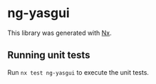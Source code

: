 # ng-yasgui

This library was generated with [Nx](https://nx.dev).

## Running unit tests

Run `nx test ng-yasgui` to execute the unit tests.

